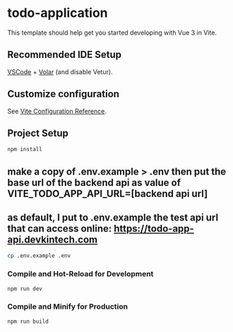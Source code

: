 # todo-application

This template should help get you started developing with Vue 3 in Vite.

## Recommended IDE Setup

[VSCode](https://code.visualstudio.com/) + [Volar](https://marketplace.visualstudio.com/items?itemName=Vue.volar) (and disable Vetur).

## Customize configuration

See [Vite Configuration Reference](https://vite.dev/config/).

## Project Setup

```sh
npm install
```

## make a copy of .env.example > .env then put the base url of the backend api as value of VITE_TODO_APP_API_URL=[backend api url]

## as default, I put to .env.example the test api url that can access online: https://todo-app-api.devkintech.com

```sh
cp .env.example .env
```


### Compile and Hot-Reload for Development

```sh
npm run dev
```

### Compile and Minify for Production

```sh
npm run build
```
